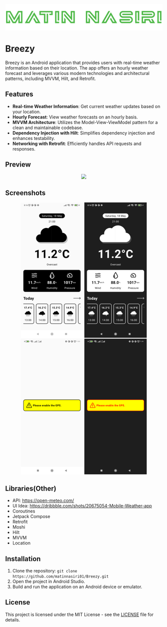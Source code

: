 ![Logo](https://raw.githubusercontent.com/matinnasiri01/matinnasiri01/main/main-logo.png)

# Breezy

Breezy is an Android application that provides users with real-time weather information based on their location. The app offers an hourly weather forecast and leverages various modern technologies and architectural patterns, including MVVM, Hilt, and Retrofit.

## Features

- **Real-time Weather Information**: Get current weather updates based on your location.
- **Hourly Forecast**: View weather forecasts on an hourly basis.
- **MVVM Architecture**: Utilizes the Model-View-ViewModel pattern for a clean and maintainable codebase.
- **Dependency Injection with Hilt**: Simplifies dependency injection and enhances testability.
- **Networking with Retrofit**: Efficiently handles API requests and responses.
  
## Preview

<p align="center">
  <img src="https://github.com/matinnasiri01/Breezy/blob/master/preview/app.gif" width="300" />
</p>

## Screenshots

<p align="center">
  <img src="/preview/light.png" width="200" />
  <img src="/preview/dark.png" width="200" />
  <img src="/preview/el.png" width="200" />
  <img src="/preview/ed.png" width="200" />
</p>

## Libraries(Other)
- API: https://open-meteo.com/
- UI Idea: https://dribbble.com/shots/20675054-Mobile-Weather-app
- Coroutines
- Jetpack Compose
- Retrofit
- Moshi
- Hilt
- MVVM
- Location
  
## Installation

1. Clone the repository: `git clone https://github.com/matinnasiri01/Breezy.git`
2. Open the project in Android Studio.
3. Build and run the application on an Android device or emulator.

## License

This project is licensed under the MIT License - see the [LICENSE](/LICENSE) file for details.
